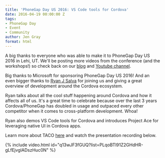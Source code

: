 ```yaml
---
title: 'PhoneGap Day US 2016: VS Code tools for Cordova'
date: 2016-04-19 00:00:00 Z
tags:
- PhoneGap Day
- Event
- Community
author: Jen Gray
format: html
---
```


A big thanks to everyone who was able to make it to PhoneGap Day US 2016 in Lehi, UT. We'll be posting more videos from the conference (and the workshops!) so check back on our [blog](https://phonegap.com/blog/tag/phonegap-day/) and [Youtube channel](https://www.youtube.com/user/PhoneGap).

Big thanks to Microsoft for sponsoring PhoneGap Day US 2016! And an even bigger thanks to [Ryan J Salva](https://twitter.com/ryanjsalva) for joining us and giving a great overview of development around the Cordova ecosystem.

Ryan talks about all the cool stuff happening around Cordova and how it affects all of us. It's a great time to celebrate because over the last 3 years Cordova/PhoneGap has doubled in usage and outpaced every other competitor when it comes to cross-platform development. Whoa!

Ryan also demos VS Code tools for Cordova and introduces Project Ace for leveraging native UI in Cordova apps.

Learn more about TACO [here](https://taco.visualstudio.com/tools/) and watch the presentation recording below.

{% include video.html id="q13wJF3fGUQ?list=PLqoBTl91Z2GHdHR-gLfEjvglADszHuc0N" %}
